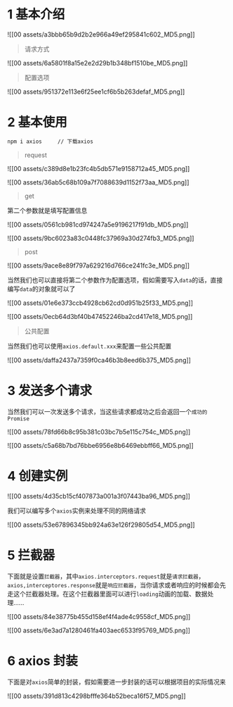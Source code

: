 # 1 基本介绍

![[00 assets/a3bbb65b9d2b2e966a49ef295841c602_MD5.png]]

> 请求方式

![[00 assets/6a5801f8a15e2e2d29b1b348bf1510be_MD5.png]]

> 配置选项

![[00 assets/951372e113e6f25ee1cf6b5b263defaf_MD5.png]]

# 2 基本使用

```bash
npm i axios 	// 下载axios
```

> request

![[00 assets/c389d8e1b23fc4b5db571e9158712a45_MD5.png]]

![[00 assets/36ab5c68b109a7f7088639d1152f73aa_MD5.png]]

> get

第二个参数就是填写配置信息

![[00 assets/0561cb981cd974247a5e9196217f91db_MD5.png]]

![[00 assets/9bc6023a83c0448fc37969a30d274fb3_MD5.png]]

> post

![[00 assets/9ace8e89f797a629216d766ce241fc3e_MD5.png]]

当然我们也可以直接将第二个参数作为配置选项，假如需要写入`data`的话，直接编写`data`的对象就可以了

![[00 assets/01e6e373ccb4928cb62cd0d951b25f33_MD5.png]]

![[00 assets/0ecb64d3bf40b47452246ba2cd417e18_MD5.png]]

> 公共配置

当然我们也可以使用`axios.default.xxx`来配置一些公共配置

![[00 assets/daffa2437a7359f0ca46b3b8eed6b375_MD5.png]]

# 3 发送多个请求

当然我们可以一次发送多个请求，当这些请求都成功之后会返回一个`成功的Promise`

![[00 assets/78fd66b8c95b381c03bc7b5e115c754c_MD5.png]]

![[00 assets/c5a68b7bd76bbe6956e8b6469ebbff66_MD5.png]]

# 4 创建实例

![[00 assets/4d35cb15cf407873a001a3f07443ba96_MD5.png]]

我们可以编写多个`axios`实例来处理不同的网络请求

![[00 assets/53e67896345bb924a63e126f29805d54_MD5.png]]

# 5 拦截器

下面就是设置`拦截器`，其中`axios.interceptors.request`就是`请求拦截器`，`axios,interceptores.response`就是`响应拦截器`，当你请求或者响应的时候都会先走这个拦截器处理。在这个拦截器里面可以进行`loading`动画的加载、数据处理......

![[00 assets/84e38775b455d158ef4f4ade4c9558cf_MD5.png]]

![[00 assets/6e3ad7a1280461fa403aec6533f95769_MD5.png]]

# 6 axios 封装

下面是对`axios`简单的封装，假如需要进一步封装的话可以根据项目的实际情况来

![[00 assets/391d813c4298bfffe364b52beca16f57_MD5.png]]
